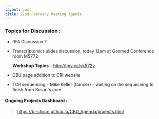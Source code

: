 ```yaml
---
layout: post
title: 22nd February Meeting Agenda
---
```

### Topics for Discussion :
* RFA Discussion ?
* Transcriptomics slides discussion, today 12pm at Genmed Conference room M5772
  
  **Workshop Topics** - http://tiny.cc/yk572y

* CBU page addition to CRI website
* TCR sequencing - Mike Keller (Cancer) - waiting on the sequecning to finish from Susan's core

#### Ongoing Projects Dashboard :

> https://bi-ctsicn.github.io/CBU_Agenda/projects.html
